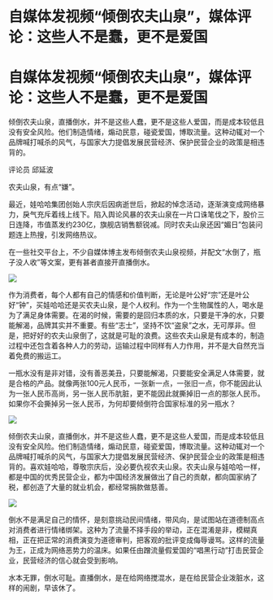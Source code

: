 # 自媒体发视频“倾倒农夫山泉”，媒体评论：这些人不是蠢，更不是爱国

# 自媒体发视频“倾倒农夫山泉”，媒体评论：这些人不是蠢，更不是爱国

倾倒农夫山泉，直播倒水，并不是这些人蠢，更不是这些人爱国，而是成本较低且没有安全风险。他们制造情绪，煽动民意，碰瓷爱国，博取流量。这种动辄对一个品牌喊打喊杀的风气，与国家大力提倡发展民营经济、保护民营企业的政策是相违背的。

评论员 邱延波

农夫山泉，有点“嫌”。

最近，娃哈哈集团创始人宗庆后因病逝世后，掀起的悼念活动，逐渐演变成网络暴力，戾气充斥着线上线下。陷入舆论风暴的农夫山泉在一片口诛笔伐之下，股价三日连降，市值蒸发约230亿，旗舰店销售额锐减。同时农夫山泉还因“媚日”包装问题连上热搜，引发网络热议。

在一些社交平台上，不少自媒体博主发布倾倒农夫山泉视频，并配文“水倒了，瓶子没人收”等文案，更有甚者直接开直播倒水。

![](https://inews.gtimg.com/om_bt/OyxvI-E6dOZEojb2mUtQZa7jymbsnpkEacxvJf1YCOiYUAA/1000)

作为消费者，每个人都有自己的情感和价值判断，无论是叶公好“宗”还是叶公好“钟”，买娃哈哈还是买农夫山泉，是个人权利。作为一个生物属性的人，喝水是为了满足身体需要。在渴的时候，需要的是回归本质的水，只要是干净的水，只要能解渴，品牌其实并不重要。有些“志士”，坚持不饮“盗泉”之水，无可厚非。但是，把好好的农夫山泉倒了，这就是可耻的浪费。这些农夫山泉是有成本的，制造过程中还包含着各种人力的劳动，运输过程中同样有人力作用，并不是大自然充当着免费的搬运工。

一瓶水没有是非对错，没有善恶美丑，只要能解渴，只要能安全满足人体需要，就是合格的产品。就像两张100元人民币，一张新一点，一张旧一点，你不能因此认为一张人民币高尚，另一张人民币肮脏，更不能因此就撕掉旧一点的那张人民币。如果你不会撕掉另一张人民币，为何却要倾倒符合国家标准的另一瓶水？

![](https://inews.gtimg.com/om_bt/ODC1kCJILlGatwD1-eUXzD2uOsapLWhqLaSNmiOG12XcQAA/1000)

倾倒农夫山泉，直播倒水，并不是这些人蠢，更不是这些人爱国，而是成本较低且没有安全风险。他们制造情绪，煽动民意，碰瓷爱国，博取流量。这种动辄对一个品牌喊打喊杀的风气，与国家大力提倡发展民营经济、保护民营企业的政策是相违背的。喜欢娃哈哈，尊敬宗庆后，没必要仇视农夫山泉。农夫山泉与娃哈哈一样，都是中国的优秀民营企业，都为中国经济发展做出了自己的贡献，都向国家纳了税，都创造了大量的就业机会，都经常捐款做慈善。

![](https://inews.gtimg.com/om_bt/OCOeJNpDJVO1UPJU_hK6xVNbg8KJGbURd3gKAhUTrA4YQAA/1000)

倒水不是满足自己的情怀，是刻意挑动民间情绪，带风向，是试图站在道德制高点对消费者进行情绪绑架。这种为了流量不择手段的举动，正在混淆是非，模糊真相，正在把正常的消费演变为道德审判，把客观的批评变成侮辱谩骂。这样的流量为王，正成为网络恶势力的温床。如果任由蹭流量假爱国的“唱黑行动”打击民营企业，民营经济的信心就会受到影响。

水本无罪，倒水可耻。直播倒水，是在给网络搅混水，是在给民营企业泼脏水，这样的闹剧，早该休了。

